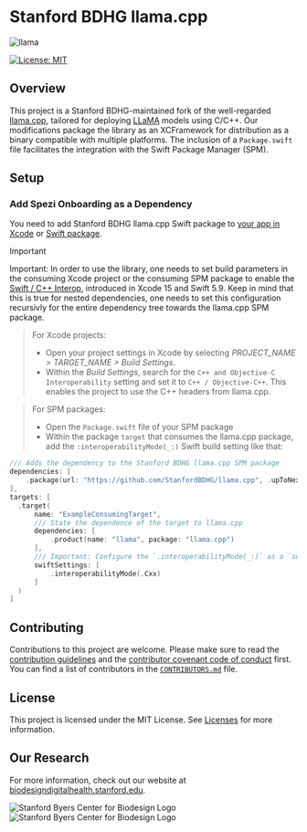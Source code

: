 <!--

This source file is part of the Stanford Biodesign Digital Health Group open-source project.

SPDX-FileCopyrightText: 2022 Stanford University and the project authors (see CONTRIBUTORS.md)

SPDX-License-Identifier: MIT
  
-->

# Stanford BDHG llama.cpp

![llama](https://user-images.githubusercontent.com/1991296/230134379-7181e485-c521-4d23-a0d6-f7b3b61ba524.png)

[![License: MIT](https://img.shields.io/badge/license-MIT-blue.svg)](https://opensource.org/licenses/MIT)

## Overview

This project is a Stanford BDHG-maintained fork of the well-regarded [llama.cpp](https://github.com/ggerganov/llama.cpp), tailored for deploying [LLaMA](https://arxiv.org/abs/2302.13971) models using C/C++. Our modifications package the library as an XCFramework for distribution as a binary compatible with multiple platforms. The inclusion of a `Package.swift` file facilitates the integration with the Swift Package Manager (SPM).

## Setup

### Add Spezi Onboarding as a Dependency

You need to add Stanford BDHG llama.cpp Swift package to
[your app in Xcode](https://developer.apple.com/documentation/xcode/adding-package-dependencies-to-your-app#) or
[Swift package](https://developer.apple.com/documentation/xcode/creating-a-standalone-swift-package-with-xcode#Add-a-dependency-on-another-Swift-package).

> [!IMPORTANT]
> Important: In order to use the library, one needs to set build parameters in the consuming Xcode project or the consuming SPM package to enable the [Swift / C++ Interop](https://www.swift.org/documentation/cxx-interop/), introduced in Xcode 15 and Swift 5.9. Keep in mind that this is true for nested dependencies, one needs to set this configuration recursivly for the entire dependency tree towards the llama.cpp SPM package.

> For Xcode projects:
> - Open your project settings in Xcode by selecting *PROJECT_NAME > TARGET_NAME > Build Settings*.
> - Within the *Build Settings*, search for the `C++ and Objective-C Interoperability` setting and set it to `C++ / Objective-C++`. This enables the project to use the C++ headers from llama.cpp.

> For SPM packages:
> - Open the `Package.swift` file of your SPM package
> - Within the package `target` that consumes the llama.cpp package, add the `:interoperabilityMode(_:)` Swift build setting like that:
```swift
/// Adds the dependency to the Stanford BDHG llama.cpp SPM package
dependencies: [
    .package(url: "https://github.com/StanfordBDHG/llama.cpp", .upToNextMinor(from: "0.1.0"))
],
targets: [
  .target(
      name: "ExampleConsumingTarget",
      /// State the dependence of the target to llama.cpp
      dependencies: [
          .product(name: "llama", package: "llama.cpp")
      ],
      /// Important: Configure the `.interoperabilityMode(_:)` as a `swiftSettings`
      swiftSettings: [
          .interoperabilityMode(.Cxx)
      ]
  )
]
``````

## Contributing

Contributions to this project are welcome. Please make sure to read the [contribution guidelines](https://github.com/StanfordBDHG/.github/blob/main/CONTRIBUTING.md) and the [contributor covenant code of conduct](https://github.com/StanfordBDHG/.github/blob/main/CODE_OF_CONDUCT.md) first.
You can find a list of contributors in the [`CONTRIBUTORS.md`](https://github.com/StanfordBDHG/llama.cpp/blob/main/CONTRIBUTORS.md) file.

## License

This project is licensed under the MIT License. See [Licenses](https://github.com/StanfordBDHG/llama.cpp/blob/main/LICENSES) for more information.

## Our Research

For more information, check out our website at [biodesigndigitalhealth.stanford.edu](https://biodesigndigitalhealth.stanford.edu).

![Stanford Byers Center for Biodesign Logo](https://raw.githubusercontent.com/StanfordBDHG/.github/main/assets/biodesign-footer-light.png#gh-light-mode-only)
![Stanford Byers Center for Biodesign Logo](https://raw.githubusercontent.com/StanfordBDHG/.github/main/assets/biodesign-footer-dark.png#gh-dark-mode-only)